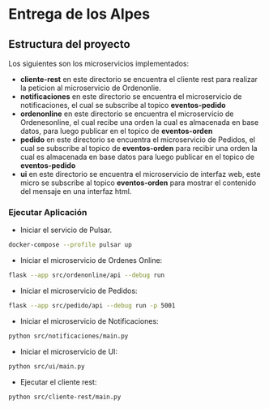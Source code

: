 # Entrega de los Alpes

## Estructura del proyecto

Los siguientes son los microservicios implementados:

- **cliente-rest** en este directorio se encuentra el cliente rest para realizar la peticion al microservicio de Ordenonlie.
- **notificaciones** en este directorio se encuentra el microservicio de notificaciones, el cual se subscribe al topico **eventos-pedido**
- **ordenonline** en este directorio se encuentra el microservicio de Ordenesonline, el cual recibe una orden la cual es almacenada en base datos, para luego publicar en el topico de **eventos-orden** 
- **pedido** en este directorio se encuentra el microservicio de Pedidos, el cual se subscribe al topico de **eventos-orden** para recibir una orden la cual es almacenada en base datos para luego publicar en el topico de **eventos-pedido**
- **ui** en este directorio se encuentra el microservicio de interfaz web, este micro se subscribe al topico **eventos-orden** para mostrar el contenido del mensaje en una interfaz html. 


### Ejecutar Aplicación

* Iniciar el servicio de Pulsar.
```bash
docker-compose --profile pulsar up
```

* Iniciar el microservicio de Ordenes Online:
```bash
flask --app src/ordenonline/api --debug run
```

* Iniciar el microservicio de Pedidos:
```bash
flask --app src/pedido/api --debug run -p 5001
```

* Iniciar el microservicio de Notificaciones:
```bash
python src/notificaciones/main.py
```

* Iniciar el microservicio de UI:
```bash
python src/ui/main.py
```

* Ejecutar el cliente rest:
```bash
python src/cliente-rest/main.py
```

